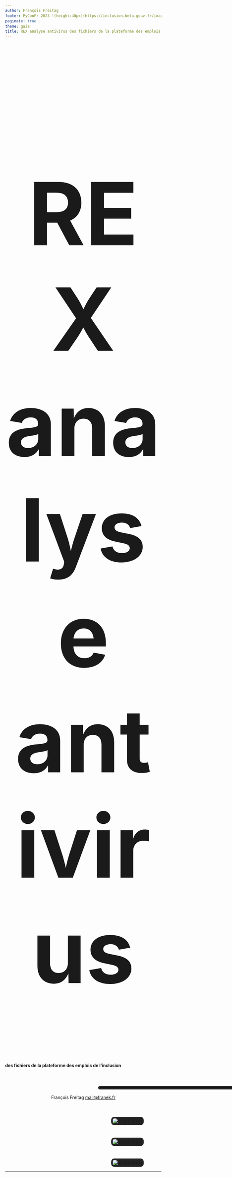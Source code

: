 ```yaml
---
author: François Freitag
footer: PyConFr 2023 ![height:40px](https://inclusion.beta.gouv.fr/images/logo-emplois.svg)
paginate: true
theme: gaia
title: REX analyse antivirus des fichiers de la plateforme des emplois de l’inclusion
---
```

<style>
footer {
    display: flex;
    justify-content: space-around;
}
</style>

<style scoped>
p > img {
    background-color: #222;
    padding: 5px;
    margin-top: 40px;
    margin-right: 15px;
    border-radius: 10px;
}

p {
    text-align: center;
    align: center;
}
</style>

<!-- _paginate: false -->
# REX analyse antivirus
#### des fichiers de la plateforme des emplois de l’inclusion

![width:900px](./divider.png)

François Freitag
[mail@franek.fr](mailto:mail@franek.fr)

![height:40px](https://www.python.org/static/img/python-logo.png) ![height:40px](https://infooptima.net/wp-content/uploads/2016/02/Django-logo.svg_.png) ![height:40px](https://www.sphinx-doc.org/en/master/_static/sphinxheader.png)

---
<style scoped>
h1 > img {float: right;}
p > img {
margin-left: 450px;
}
</style>

# Plateforme de l’inclusion ![width:200px](./logo-plateforme-inclusion.svg)


> Faciliter la vie des personnes en insertion et de celles et ceux qui les accompagnent à travers de nouveaux services publics.

![width:250px](https://inclusion.beta.gouv.fr/images/logo-ministere-emploi.svg)

---
# Les emplois de l’inclusion

> Les emplois de l'inclusion est un service numérique de délivrance des PASS IAE et de **mise en relation d'employeurs solidaires avec des candidats éloignés de l'emploi** par le biais de tiers (prescripteurs habilités, orienteurs) ou en autoprescription.

- Gestion des candidatures
- Orientation des candidats
- Délivrance de PASS IAE (subvention à l’embauche)

---
# Audit de sécurité

Pas de vérification antivirus des fichiers servis par la plateforme.

---
# Contraintes pour l’analyse antivirus

* 500 000+ documents
* Pas de latence perceptible à l’envoi (exigence métier)
* Envoi direct des documents sur S3 pour des raisons historiques

---
# L’antivirus
![height:200px](https://www.clamav.net/assets/clamav-trademark.png)

- Gratuit et open-source
- Utilisé dans d’autres start-ups d’État
- CleverCloud : `CC_CLAMAV=1`

---
# Test de performance de ClamAV

Échantillon de 10 000 fichiers aléatoires.

Temps d’analyse par fichier :
- En moyenne : 1 seconde
- Maximum : 20 secondes

Latence perceptible ⇒ pas d’analyse lors de la requête HTTP

---
# Schéma d’analyse
- Analyse quotidienne des nouveaux fichiers
- Analyse mensuelle de tous les fichiers : nouvelles signatures de virus

---
# Analyse des fichiers *a minima*

`cron` : pas de latence perceptible, mais moins de sécurité.

* Identifie les fichiers à analyser
* Les télécharge : `ThreadPoolExecutor` + `TemporaryDirectory` :heart:
* Analyse avec ClamAV : `subprocess.run()`
* Enregistre le résultat dans la base de données : *ORM* Django :heart:

---
# Mise en prod de la version *a minima*

- Analyse quotidienne des nouveaux fichiers
    * Parcours des objets S3 : environ 5 minutes
    * Analyse : environ 5 minutes
- Analyse mensuelle de tous les fichiers
    * Parcours des objets S3 : environ 5 minutes
    * Analyse : environ **17 280 minutes** *(ou 3 jours)*
    * `SIGTERM` lors des déploiements chez CleverCloud (ZDD)

---
#  Pas très satisfaisant…

Comment éviter les interruptions liées au déploiement ? 🤔

* Pas de déploiement pendant 3 jours 🤨
* Création d’un mécanisme de reprise
    * Gestion du signal `SIGTERM` ⚠🐉
    * Quid d’un échec sans `SIGTERM` ?
    * Acquittement : sous quel délai ?
    * La réponse “D” : réfléchir plus

---
# Analyse des fichiers (en mieux)
`cron`
- Identifie **mieux** les fichiers à analyser
- Les télécharge : `ThreadPoolExecutor` + `TemporaryDirectory` :heart:
- Analyse avec ClamAV : `subprocess.run()`
- Enregistre le résultat dans la base de données : *ORM* Django :heart:

---
# Analyse des fichiers (en mieux)

**Une fois par jour**

`cron` synchronisation S3 → base de données

---
# Analyse des fichiers (en mieux)

**Une fois par jour**

`cron` synchronisation S3 → base de données

**Plein de fois par jour**

Sélection d’un lot de fichiers (récents ou dernière analyse > un mois)

```python
select_for_update(skip_locked=True, no_key=True)
```

---
# Analyse des fichiers (en mieux)

Que nous apporte la base de données ?
* Nettoyage automatique du verrou en cas d’échec
* Gestion de la concurrence
* Cerise sur le gâteau ?
    * Elle est déjà en place.

---
<style scoped>
p > img {
    margin-left: 300px;
}
</style>
# Une analyse dans l’admin Django

![height:400px](./admin-detail.png)

---
# Le résultat 🥁

624 375 fichiers scannés pour trouver…

---
<style scoped>
h2 {text-align: center}
</style>
# Le résultat 🥁

624 375 fichiers scannés pour trouver…

## 0 virus 🕺

---
# Comment aller plus loin ?

- Stocker les fichiers via Django
- Zone de quarantaine S3
- Parallélisation des analyses
- Gestion des fichiers infectés : *API* VirusTotal

---
# Je peux voir le code ?

C’est open-source, ça fait 129 lignes.

<!-- QR Code -->
https://github.com/betagouv/itou/blob/master/itou/antivirus/management/commands/scan_s3_files.py

---
<style scoped>
h1 {
    font-size: 280px;
    text-align: center;
}
h2 {
    text-align: center;
}
</style>
# Merci
## Avez-vous des questions ?
